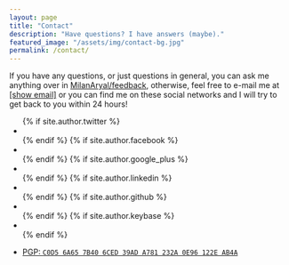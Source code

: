 ```yaml
---
layout: page
title: "Contact"
description: "Have questions? I have answers (maybe)."
featured_image: "/assets/img/contact-bg.jpg"
permalink: /contact/
---
```


If you have any questions, or just questions in general, you can ask me anything over in <i class="fa fa-github" aria-hidden="true"></i> [MilanAryal/feedback](//github.com/MilanAryal/feedback), otherwise, feel free to e-mail me at <i class="fa fa-envelope-o" aria-hidden="true"></i> <a rel="contact" href="//www.google.com/recaptcha/mailhide/d?k=01ncc726fFMUEHv8sz5LEobQ==&amp;c=a3UFIHYNDKz_Z3A1uaHhaAMK4Y5wr0o2Thiww0TkfCE=" onclick="window.open('http://www.google.com/recaptcha/mailhide/d?k\07501ncc726fFMUEHv8sz5LEobQ\75\75\46c\75a3UFIHYNDKz_Z3A1uaHhaAMK4Y5wr0o2Thiww0TkfCE\075', '', 'toolbar=0,scrollbars=0,location=0,statusbar=0,menubar=0,resizable=0,width=500,height=300'); return false;" title="Reveal this e-mail address">[show email]</a> or you can find me on these social networks and I will try to get back to you within 24 hours!

<ul class="list-inline text-center fa-3x">
  {% if site.author.twitter %}
  <li>
    <a rel="me" href="//twitter.com/{{ site.author.twitter }}">
      <i class="fa fa-twitter" aria-hidden="true"></i>
    </a>
  </li>
  {% endif %}
  {% if site.author.facebook %}
  <li>
    <a rel="me" href="//facebook.com/{{ site.author.facebook }}">
      <i class="fa fa-facebook" aria-hidden="true"></i>
    </a>
  </li>
  {% endif %}
  {% if site.author.google_plus %}
  <li>
    <a rel="me" href="//google.com/+{{ site.author.google_plus }}">
      <i class="fa fa-google-plus" aria-hidden="true"></i>
    </a>
  </li>
  {% endif %}
  {% if site.author.linkedin %}
  <li>
    <a rel="me" href="//linkedin.com/in/{{ site.author.linkedin }}">
      <i class="fa fa-linkedin" aria-hidden="true"></i>
    </a>
  </li>
  {% endif %}
  {% if site.author.github %}
  <li>
    <a rel="me" href="//github.com/{{ site.author.github }}">
      <i class="fa fa-github" aria-hidden="true"></i>
    </a>
  </li>
  {% endif %}
  {% if site.author.keybase %}
  <li>
    <a rel="me" href="//keybase.io/{{ site.author.keybase }}">
      <i class="fa fa-key" aria-hidden="true"></i>
    </a>
  </li>
  {% endif %}
</ul>

<ul class="list-inline text-center">
  <li>
    <a href="//keybase.io/milanaryal/key.asc">
      PGP: <code>C0D5 6A65 7B40 6CED 39AD A781 232A 0E96 122E AB4A</code>
    </a>
  </li>
</ul>
